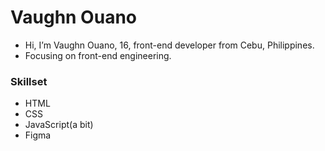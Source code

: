 # Vaughn Ouano 

- Hi, I’m Vaughn Ouano, 16, front-end developer from Cebu, Philippines. 
- Focusing on front-end engineering. 

### Skillset

- HTML
- CSS
- JavaScript(a bit)
- Figma
